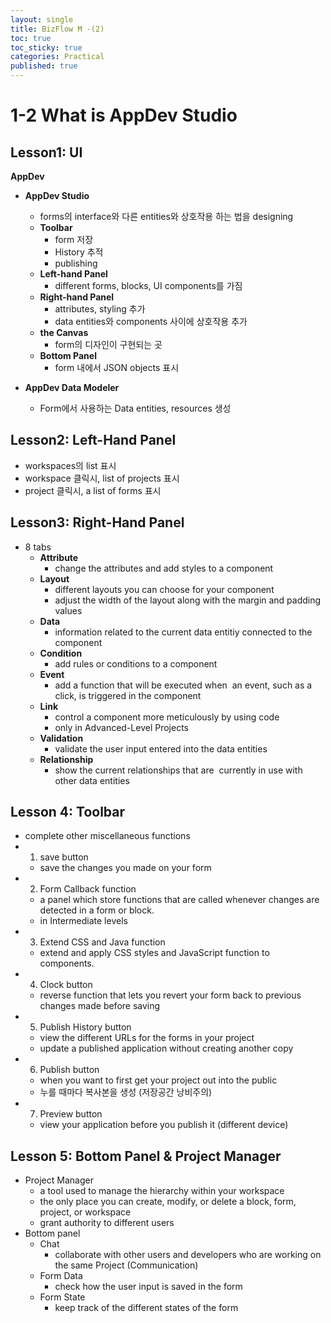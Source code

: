 ```yaml
---
layout: single
title: BizFlow M -(2)
toc: true
toc_sticky: true
categories: Practical
published: true
---
```


# 1-2 What is AppDev Studio

## Lesson1: UI
**AppDev**
* **AppDev Studio**
    * forms의 interface와 다른 entities와 상호작용 하는 법을 designing
    * **Toolbar**
        * form 저장
        * History 추적
        * publishing
    * **Left-hand Panel**
        * different forms, blocks, UI components를 가짐
    * **Right-hand Panel**
        * attributes, styling 추가
        * data entities와 components 사이에 상호작용 추가
    * **the Canvas**
        * form의 디자인이 구현되는 곳
    * **Bottom Panel**
        * form 내에서 JSON objects 표시

* **AppDev Data Modeler**
    * Form에서 사용하는 Data entities, resources 생성 


## Lesson2: Left-Hand Panel
* workspaces의 list 표시
* workspace 클릭시, list of projects 표시
* project 클릭시, a list of forms 표시


## Lesson3: Right-Hand Panel
* 8 tabs
    * **Attribute**
        * change the attributes and add styles to a component
    * **Layout**
        * different layouts you can choose for your component
        * adjust the width of the layout along with the margin and padding values
    * **Data**
        * information related to the current data entitiy connected to the component
    * **Condition**
        * add rules or conditions to a component
    * **Event**
        * add a function that will be executed when  an event, such as a click, is triggered in the component
    * **Link**
        * control a component more meticulously by using code
        * only in Advanced-Level Projects
    * **Validation**
        * validate the user input entered into the data entities
    * **Relationship**
        * show the current relationships that are  currently in use with other data entities
        
        
## Lesson 4: Toolbar
* complete other miscellaneous functions
* 1. save button
    * save the changes you made on your form
* 2. Form Callback function 
    * a panel which store functions that are called whenever changes are detected in a form or block.
    *  in Intermediate levels
* 3. Extend CSS and Java function
    * extend and apply CSS styles and JavaScript function to components.
* 4. Clock button
    * reverse function that lets you revert your form back to previous changes made before saving
* 5. Publish History button
    * view the different URLs for the forms in your project
    * update a published application without creating another copy
* 6. Publish button
    * when you want to first get your project out into the public
    * 누를 때마다 복사본을 생성 (저장공간 낭비주의)
* 7. Preview button
    * view your application before you publish it (different device)
    
    
## Lesson 5: Bottom Panel & Project Manager
* Project Manager
    * a tool used to manage the hierarchy within your workspace
    * the only place you can create, modify, or delete a block, form, project, or workspace
    * grant authority to different users
* Bottom panel 
    * Chat
        * collaborate with other users and developers who are working on the same Project (Communication)
    * Form Data
        * check how the user input is saved in the form
    * Form State
        * keep track of the different states of the form
